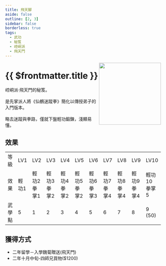 ```yaml
---
title: 飛天腳
aside: false
outline: [2, 3]
sidebar: false
borderless: true
tags:
  - 武功
  - 秘笈
  - 崆峒派
  - 飛天門
---
```


<img src="/images/books/item_book_6002.png" align="right" width="200" />

# {{ $frontmatter.title }}

崆峒派‧飛天門的秘笈。
<br><br>
是先掌派人將《仙鶴迷蹤拳》簡化以傳授弟子的入門版本。
<br><br>
略去迷蹤與拳路，僅就下盤輕功鍛鍊，淺顯易懂。
<br clear="all" />

## 效果

<table>
    <tr>
        <td>等級</td>
        <td>LV1</td>
        <td>LV2</td>
        <td>LV3</td>
        <td>LV4</td>
        <td>LV5</td>
        <td>LV6</td>
        <td>LV7</td>
        <td>LV8</td>
        <td>LV9</td>
        <td>LV10</td>
    </tr>
    <tr>
        <td>效果</td>
        <td>輕功1</td>
        <td>輕功2<br>拳掌1</td>
        <td>輕功3<br>拳掌2</td>
        <td>輕功4<br>拳掌2</td>
        <td>輕功5<br>拳掌2</td>
        <td>輕功6<br>拳掌3</td>
        <td>輕功7<br>拳掌4</td>
        <td>輕功8<br>拳掌4</td>
        <td>輕功9<br>拳掌4</td>
        <td>輕功10<br>拳掌5</td>
    </tr>
    <tr>
        <td>武學點</td>
        <td>5</td>
        <td>1</td>
        <td>2</td>
        <td>3</td>
        <td>4</td>
        <td>5</td>
        <td>6</td>
        <td>7</td>
        <td>8</td>
        <td>9 (50)</td>
    </tr>
</table>

## 獲得方式

- 二年留學－入學魏菊贈送(飛天門)
- 二年十月中旬-四師兄買物($1200)
